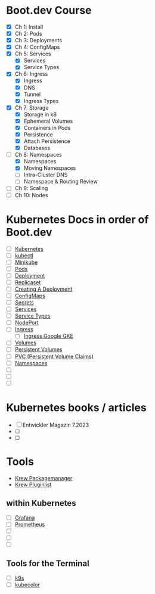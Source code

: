 # Boot.dev Course

- [x] Ch 1: Install
- [x] Ch 2: Pods
- [x] Ch 3: Deployments
- [x] Ch 4: ConfigMaps
- [x] Ch 5: Services
    - [x] Services
    - [x] Service Types
- [x] Ch 6: Ingress
    - [x] Ingress
    - [x] DNS
    - [x] Tunnel
    - [x] Ingress Types
- [x] Ch 7: Storage
    - [x] Storage in k8
    - [x] Ephemeral Volumes
    - [x] Containers in Pods
    - [x] Persistence
    - [x] Attach Persistence
    - [x] Databases
- [ ] Ch 8: Namespaces
    - [x] Namespaces
    - [x] Moving Namespaces
    - [ ] Intra-Cluster DNS
    - [ ] Namespace & Routing Review
- [ ] Ch 9: Scaling
- [ ] Ch 10: Nodes

# Kubernetes Docs in order of Boot.dev

- [ ] [Kubernetes](https://kubernetes.io/)
- [ ] [kubectl](https://kubernetes.io/docs/tasks/tools/)
- [ ] [Minikube](https://minikube.sigs.k8s.io/docs/)
- [ ] [Pods](https://kubernetes.io/docs/concepts/workloads/pods/)
- [ ] [Deployment](https://kubernetes.io/docs/concepts/workloads/controllers/deployment/)
- [ ] [Replicaset](https://kubernetes.io/docs/concepts/workloads/controllers/replicaset/)
- [ ] [Creating A Deployment](https://kubernetes.io/docs/concepts/workloads/controllers/deployment/#creating-a-deployment)
- [ ] [ConfigMaps](https://kubernetes.io/docs/concepts/configuration/configmap/)
- [ ] [Secrets](https://kubernetes.io/docs/concepts/configuration/secret/)
- [ ] [Services](https://kubernetes.io/docs/concepts/services-networking/service/)
- [ ] [Service Types](https://kubernetes.io/docs/concepts/services-networking/service/#publishing-services-service-types)
- [ ] [NodePort](https://kubernetes.io/docs/concepts/services-networking/service/#type-nodeport)
- [ ] [Ingress](https://kubernetes.io/docs/concepts/services-networking/ingress/)
    - [ ] [Ingress Google GKE](https://cloud.google.com/kubernetes-engine/docs/how-to/load-balance-ingress)
- [ ] [Volumes](https://kubernetes.io/docs/concepts/storage/volumes/)
- [ ] [Persistent Volumes](https://kubernetes.io/docs/concepts/storage/persistent-volumes/)
- [ ] [PVC (Persistent Volume Claims)](https://kubernetes.io/docs/concepts/storage/persistent-volumes/#persistentvolumeclaims)
- [ ] [Namespaces](https://kubernetes.io/docs/concepts/overview/working-with-objects/namespaces/)
- [ ] []()
- [ ] []()
- [ ] []()

# Kubernetes books / articles

- [ ] Entwickler Magazin 7.2023
- [ ] 
- [ ] 

# Tools

- [Krew Packagemanager](https://krew.sigs.k8s.io/docs/)
- [Krew Pluginlist](https://krew.sigs.k8s.io/plugins/)

## within Kubernetes

- [ ] [Grafana](https://grafana.com/docs/grafana-cloud/monitor-infrastructure/kubernetes-monitoring/)
- [ ] [Prometheus](https://prometheus.io/docs/introduction/overview/)
- [ ] []()
- [ ] []()
- [ ] []()

## Tools for the Terminal

- [ ] [k9s](https://k9scli.io/topics/commands/)
- [ ] [kubecolor](https://kubecolor.github.io/usage/getting-started/)
